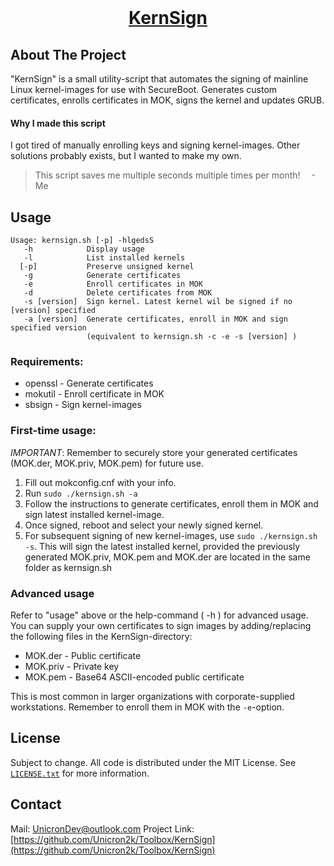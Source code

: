 
<!-- PROJECT LOGO -->
<br />
<p align="center">
  <a href="https://github.com/Unicron2k/Toolbox/KernSign">
    <h1 align="center">KernSign</h3>
  </a>
</p>


<!-- ABOUT THE PROJECT -->
## About The Project
"KernSign" is a small utility-script that automates the signing of mainline Linux kernel-images for use with SecureBoot. Generates custom certificates, enrolls certificates in MOK, signs the kernel and updates GRUB.

#### Why I made this script
I got tired of manually enrolling keys and signing kernel-images. Other solutions probably exists, but I wanted to make my own.

> This script saves me multiple seconds multiple times per month!
> &emsp;- Me

## Usage
```
Usage: kernsign.sh [-p] -hlgedsS
   -h            Display usage
   -l            List installed kernels
  [-p]           Preserve unsigned kernel
   -g            Generate certificates
   -e            Enroll certificates in MOK
   -d            Delete certificates from MOK
   -s [version]  Sign kernel. Latest kernel wil be signed if no [version] specified
   -a [version]  Generate certificates, enroll in MOK and sign specified version
                 (equivalent to kernsign.sh -c -e -s [version] )
```
### Requirements:
 - openssl - Generate certificates
 - mokutil - Enroll certificate in MOK
 - sbsign  - Sign kernel-images

### First-time usage:
*IMPORTANT*: Remember to securely store your generated certificates (MOK.der, MOK.priv, MOK.pem) for future use.

1. Fill out mokconfig.cnf with your info.
2. Run `sudo ./kernsign.sh -a`
3. Follow the instructions to generate certificates, enroll them in MOK and sign latest installed kernel-image.
4. Once signed, reboot and select your newly signed kernel.
5. For subsequent signing of new kernel-images, use `sudo ./kernsign.sh -s`. This will sign the latest installed kernel, provided the previously generated MOK.priv, MOK.pem and MOK.der are located in the same folder as kernsign.sh


### Advanced usage
Refer to "usage" above or the help-command ( -h ) for advanced usage.
You can supply your own certificates to sign images by adding/replacing the following files in the KernSign-directory:
- MOK.der - Public certificate
- MOK.priv - Private key
- MOK.pem - Base64 ASCII-encoded public certificate

This is most common in larger organizations with corporate-supplied workstations.
Remember to enroll them in MOK with the `-e`-option.

<!-- LICENSE -->
## License
Subject to change.
All code is distributed under the MIT License.
See [`LICENSE.txt`](LICENSE.txt) for more information.


<!-- CONTACT -->
## Contact

Mail: [UnicronDev@outlook.com](mailto:UnicronDev@outlook.com)
Project Link: [https://github.com/Unicron2k/Toolbox/KernSign](https://github.com/Unicron2k/Toolbox/KernSign)
